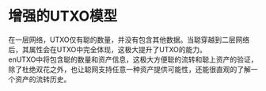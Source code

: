 增强的UTXO模型
====

在一层网络，UTXO仅有聪的数量，并没有包含其他数据。当聪穿越到二层网络后，其属性会在UTXO中完全体现，这极大提升了UTXO的能力。  
enUTXO中将包含聪的数量和资产信息，这极大方便聪的流转和聪上资产的验证，除了杜绝双花之外，也让聪网支持任意一种资产提供可能性，还能很直观的了解一个资产的流转历史。



